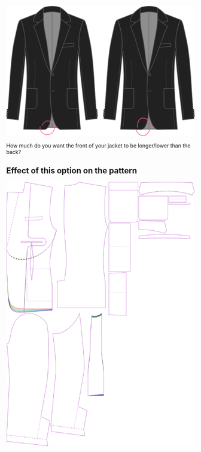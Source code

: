 ![Center front hem drop](centerfronthemdrop.svg)

How much do you want the front of your jacket to be longer/lower than the back?

## Effect of this option on the pattern

![This image shows the effect of this option by superimposing several variants that have a different value for this option](jaeger_centerfronthemdrop_sample.svg "Effect of this option on the pattern")
